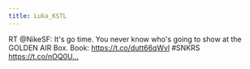 ```yaml
---
title: Luka_KSTL
---
```


RT @NikeSF: It's go time. You never know who's going to show at the GOLDEN AIR Box. Book: https://t.co/dutt66qWvl #SNKRS https://t.co/nOQ0U…